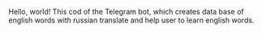 Hello, world!
This cod of the Telegram bot, which creates data base of english words with russian translate and help user to learn english words.